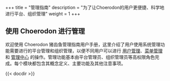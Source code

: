 ﻿+++
title = "管理指南"
description = "为了让Choerodon的用户更便捷、科学地进行平台、组织管理"
weight = 1
+++

## 使用 Choerodon 进行管理

欢迎使用 Choerodon 猪齿鱼管理指南用户手册，这里介绍了用户使用系统管理功能需要进行的平台管理和组织管理，以便不同用户可以进行 [用户管理](../manager-guide/system-configuration/site-user/)、[菜单管理](../manager-guide/system-configuration/menu/) 和 [管理中心](../manager-guide/manager-center/) 的操作。管理功能基本由平台管理员、组织管理员等高权限角色完成。每个模块都包含其概念定义、主要功能及其他注意事项。

{{< docdir >}}
